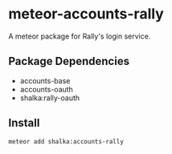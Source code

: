 meteor-accounts-rally
============================

A meteor package for Rally's login service.

Package Dependencies
----------------------

* accounts-base
* accounts-oauth
* shalka:rally-oauth

Install
-----------
```
meteor add shalka:accounts-rally
```
